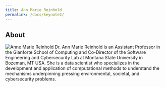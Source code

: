 ```yaml
---
title: Ann Marie Reinhold
permalink: /docs/keynote2/
---
```


## About
![Anne Marie Reinhold](../docs/images/annmarie.jpg)
Dr. Ann Marie Reinhold is an Assistant Professor in the Gianforte School of Computing and Co-Director of the Software Engineering and Cybersecurity Lab at Montana State University in Bozeman, MT USA. She is a data scientist who specializes in the development and application of computational methods to understand the mechanisms underpinning pressing environmental, societal, and cybersecurity problems.